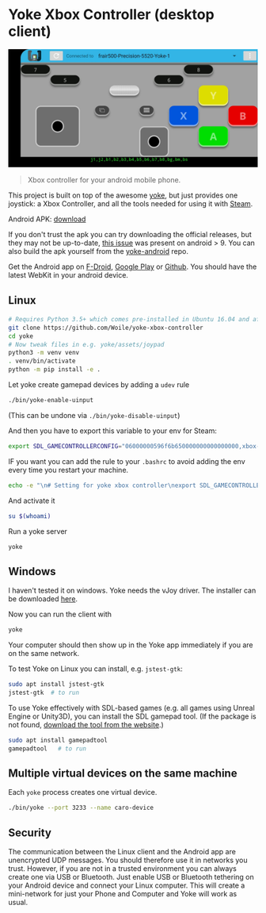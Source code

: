 # Yoke Xbox Controller (desktop client)

![Controller](media/controller.jpeg)

> Xbox controller for your android mobile phone.

This project is built on top of the awesome [yoke](https://github.com/rmst/yoke),
but just provides one joystick: a Xbox Controller, and all the tools needed for
using it with [Steam](https://store.steampowered.com/).

Android APK: [download](./devel/app-debug.apk)

If you don't trust the apk you can try downloading the official releases,
but they may not be up-to-date, [this issue](https://github.com/rmst/yoke-android/pull/9) was present on android > 9.
You can also build the apk yourself from the [yoke-android](https://github.com/rmst/yoke-android) repo.

Get the Android app on [F-Droid](https://f-droid.org/packages/com.simonramstedt.yoke/), [Google Play](https://play.google.com/store/apps/details?id=com.simonramstedt.yoke) or [Github](https://github.com/rmst/yoke-android).
You should have the latest WebKit in your android device.

## Linux

```bash
# Requires Python 3.5+ which comes pre-installed in Ubuntu 16.04 and after.
git clone https://github.com/Woile/yoke-xbox-controller
cd yoke
# Now tweak files in e.g. yoke/assets/joypad
python3 -m venv venv
. venv/bin/activate
python -m pip install -e .
```

Let yoke create gamepad devices by adding a `udev` rule

```bash
./bin/yoke-enable-uinput
```

(This can be undone via `./bin/yoke-disable-uinput`)

And then you have to export this variable to your env for Steam:

```bash
export SDL_GAMECONTROLLERCONFIG="06000000596f6b650000000000000000,xbox-controller,platform:Linux,a:b0,b:b1,x:b3,y:b2,back:b8,guide:b10,start:b9,leftshoulder:b4,rightshoulder:b5,leftx:a0,lefty:a1,rightx:a2,righty:a3,lefttrigger:b6,righttrigger:b7,"
```

IF you want you can add the rule to your `.bashrc` to avoid adding the env
every time you restart your machine.

```bash
echo -e "\n# Setting for yoke xbox controller\nexport SDL_GAMECONTROLLERCONFIG="06000000596f6b650000000000000000,xbox-controller,platform:Linux,a:b0,b:b1,x:b3,y:b2,back:b8,guide:b10,start:b9,leftshoulder:b4,rightshoulder:b5,leftx:a0,lefty:a1,rightx:a2,righty:a3,lefttrigger:b6,righttrigger:b7,"" >> ~/.bashrc
```

And activate it

```bash
su $(whoami)
```

Run a yoke server

```bash
yoke
```

## Windows

I haven't tested it on windows.
Yoke needs the vJoy driver. The installer can be downloaded [here](https://sourceforge.net/projects/vjoystick/).

Now you can run the client with

```bash
yoke
```

Your computer should then show up in the Yoke app immediately if you are on the same network.

To test Yoke on Linux you can install, e.g. `jstest-gtk`:

```bash
sudo apt install jstest-gtk
jstest-gtk  # to run
```

To use Yoke effectively with SDL-based games (e.g. all games using Unreal Engine or Unity3D), you can install the SDL gamepad tool. (If the package is not found, [download the tool from the website](http://generalarcade.com/gamepadtool/).)

```bash
sudo apt install gamepadtool
gamepadtool   # to run
```

## Multiple virtual devices on the same machine

Each `yoke` process creates one virtual device.

```bash
./bin/yoke --port 3233 --name caro-device
```

## Security

The communication between the Linux client and the Android app are unencrypted UDP messages. You should therefore use it in networks you trust. However, if you are not in a trusted environment you can always create one via USB or Bluetooth. Just enable USB or Bluetooth tethering on your Android device and connect your Linux computer. This will create a mini-network for just your Phone and Computer and Yoke will work as usual.
